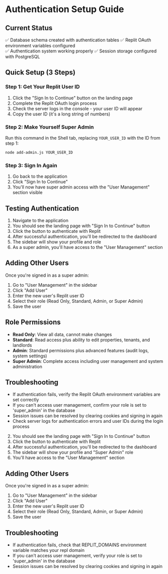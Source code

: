 # Authentication Setup Guide

## Current Status
✅ Database schema created with authentication tables
✅ Replit OAuth environment variables configured  
✅ Authentication system working properly
✅ Session storage configured with PostgreSQL

## Quick Setup (3 Steps)

### Step 1: Get Your Replit User ID
1. Click the "Sign In to Continue" button on the landing page
2. Complete the Replit OAuth login process
3. Check the server logs in the console - your user ID will appear
4. Copy the user ID (it's a long string of numbers)

### Step 2: Make Yourself Super Admin
Run this command in the Shell tab, replacing `YOUR_USER_ID` with the ID from step 1:

```bash
node add-admin.js YOUR_USER_ID
```

### Step 3: Sign In Again
1. Go back to the application
2. Click "Sign In to Continue"
3. You'll now have super admin access with the "User Management" section visible

## Testing Authentication

1. Navigate to the application
2. You should see the landing page with "Sign In to Continue" button
3. Click the button to authenticate with Replit
4. After successful authentication, you'll be redirected to the dashboard
5. The sidebar will show your profile and role
6. As a super admin, you'll have access to the "User Management" section

## Adding Other Users

Once you're signed in as a super admin:

1. Go to "User Management" in the sidebar
2. Click "Add User"
3. Enter the new user's Replit user ID
4. Select their role (Read Only, Standard, Admin, or Super Admin)
5. Save the user

## Role Permissions

- **Read Only**: View all data, cannot make changes
- **Standard**: Read access plus ability to edit properties, tenants, and landlords
- **Admin**: Standard permissions plus advanced features (audit logs, system settings)
- **Super Admin**: Complete access including user management and system administration

## Troubleshooting

- If authentication fails, verify the Replit OAuth environment variables are set correctly
- If you can't access user management, confirm your role is set to 'super_admin' in the database
- Session issues can be resolved by clearing cookies and signing in again
- Check server logs for authentication errors and user IDs during the login process
2. You should see the landing page with "Sign In to Continue" button
3. Click the button to authenticate with Replit
4. After successful authentication, you'll be redirected to the dashboard
5. The sidebar will show your profile and "Super Admin" role
6. You'll have access to the "User Management" section

## Adding Other Users

Once you're signed in as a super admin:

1. Go to "User Management" in the sidebar
2. Click "Add User"
3. Enter the new user's Replit user ID
4. Select their role (Read Only, Standard, Admin, or Super Admin)
5. Save the user

## Troubleshooting

- If authentication fails, check that REPLIT_DOMAINS environment variable matches your repl domain
- If you can't access user management, verify your role is set to 'super_admin' in the database
- Session issues can be resolved by clearing cookies and signing in again